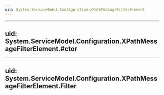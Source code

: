 ```yaml
---
uid: System.ServiceModel.Configuration.XPathMessageFilterElement
---
```


---
uid: System.ServiceModel.Configuration.XPathMessageFilterElement.#ctor
---

---
uid: System.ServiceModel.Configuration.XPathMessageFilterElement.Filter
---
